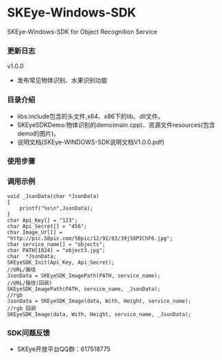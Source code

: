 # SKEye-Windows-SDK
SKEye-Windows-SDK for Object Recognition Service 
###  更新日志
v1.0.0
- 发布常见物体识别、水果识别功能
###  目录介绍
- libs:include包含的头文件,x64、x86下的lib、dll文件。
- SKEyeSDKDemo:物体识别的demo(main.cpp)、资源文件resources(包含demo的图片)。
- 说明文档(SKEye-WINDOWS-SDK说明文档V1.0.0.pdf)
###  使用步骤

###  调用示例
```
void _JsonData(char *JsonData)
{
    printf("%s\n",JsonData);
}
char Api_Key[] = "123";
char Api_Secret[] = "456";
char Image_Url[] = "http://pic.58pic.com/58pic/12/92/83/39j58PIChF6.jpg";
char service_name[] = "objects";
char PATH[1024] = "object3.jpg";
char  *JsonData;
SKEyeSDK_Init(Api_Key, Api_Secret);
//URL/路径
JsonData = SKEyeSDK_ImagePath(PATH, service_name);
//URL/路径(回调)
SKEyeSDK_ImagePath(PATH, service_name, _JsonData);
//rgb 
JsonData = SKEyeSDK_Image(data, With, Height, service_name);
//rgb 回调
SKEyeSDK_Image(data, With, Height, service_name, _JsonData);
```
###  SDK问题反馈
- SKEye开放平台QQ群：617518775
